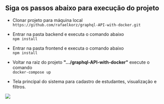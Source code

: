 ## Siga os passos abaixo para execução do projeto

- Clonar projeto para máquina local <br>
```https://github.com/rafaelkorz/graphql-API-with-docker.git```

- Entrar na pasta backend e executa o comando abaixo <br>
```npm install```

- Entrar na pasta frontend e executa o comando abaixo <br>
```npm install```

- Voltar na raiz do projeto **".../graphql-API-with-docker"** execute o comando <br>
```docker-compose up```

- Tela principal do sistema para cadastro de estudantes, visualização e filtros.

<img src="./frontend/.github/projectStundents.jpg" />

